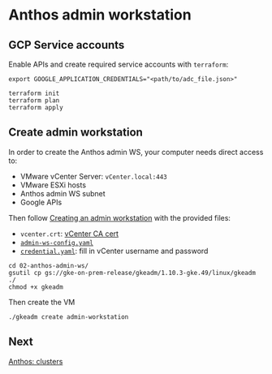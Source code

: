 # Anthos admin workstation

## GCP Service accounts

Enable APIs and create required service accounts with `terraform`:

```
export GOOGLE_APPLICATION_CREDENTIALS="<path/to/adc_file.json>"

terraform init
terraform plan
terraform apply
```

## Create admin workstation

In order to create the Anthos admin WS, your computer needs direct access to:

* VMware vCenter Server: `vCenter.local:443`
* VMware ESXi hosts
* Anthos admin WS subnet
* Google APIs

Then follow [Creating an admin workstation](https://cloud.google.com/anthos/clusters/docs/on-prem/latest/how-to/create-admin-workstation) with the provided files:

* `vcenter.crt`: [vCenter CA cert]((https://cloud.google.com/anthos/clusters/docs/on-prem/latest/how-to/minimal-create-clusters))
* [`admin-ws-config.yaml`](./admin-ws-config.yaml)
* [`credential.yaml`](./credential.yaml): fill in vCenter username and password

```
cd 02-anthos-admin-ws/
gsutil cp gs://gke-on-prem-release/gkeadm/1.10.3-gke.49/linux/gkeadm ./
chmod +x gkeadm
```

Then create the VM

```
./gkeadm create admin-workstation
```

## Next

[Anthos: clusters](../03-anthos-clusters/README.md)

